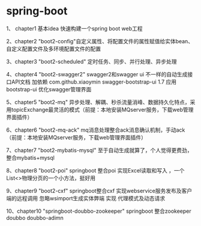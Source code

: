 # spring-boot
1、 chapter1  基本idea 快速构建一个spring boot web工程

2、chapter2  "boot2-config"自定义属性、将配置文件的属性赋值给实体bean、自定义配置文件及多环境配置文件的配置

3、chapter3  "boot2-scheduled" 定时任务、同步、并行处理、异步处理

4、chapter4  "boot2-swagger2" swagger2和swagger ui 不一样的自动生成接口API文档
加依赖 <dependency>
            <groupId>com.github.xiaoymin</groupId>
            <artifactId>swagger-bootstrap-ui</artifactId>
            <version>1.7</version>
        </dependency>
 应用bootstrap-ui 优化swagger管理界面
 
 5、chapter5  "boot2-mq"  异步处理、解耦、秒杀流量消峰、数据持久化特点，采用topicExchange最灵活的模式（前提：本地安装MQserver服务，下载web管理界面插件）
 
 6、chapter6 "boot2-mq-ack" mq消息处理整合ack消息确认机制，手动ack（前提：本地安装MQserver服务，下载web管理界面插件）
 
 7、chapter7 "boot2-mybatis-mysql" 至于自动生成就算了，个人觉得更费劲，整合mybatis+mysql
 
 8、chapter8 "boot2-poi" springboot 整合poi 实现Excel读取和写入 ，一个List<>物理分页的一个小方法，挺好用
 
 9、chapter9 "boot2-cxf" springboot整合cxf 实现webservice服务发布及客户端的远程调用  忽略wsimport生成实体弊端 实现 代理模式及动态请求
 
 10、chapter10 "springboot-doubbo-zookeeper" springboot 整合zookeeper doubbo doubbo-adimn 
